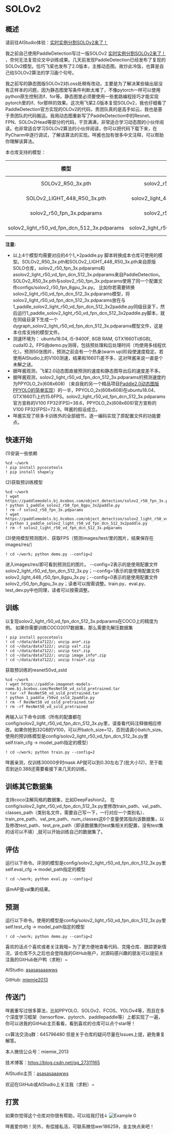 # SOLOv2

## 概述

请前往AIStudio体验：[实时实例分割SOLOv2来了！](https://aistudio.baidu.com/aistudio/projectdetail/1266474)

我之前自己使用PaddleDetection写过一版SOLOv2 [实时实例分割SOLOv2来了！](https://aistudio.baidu.com/aistudio/projectdetail/985880)  ，奈何无法复现论文中训练成果。几天前发现PaddleDetection已经发布了复现的SOLOv2模型。恰巧飞桨也发布了2.0版本，主推动态图。故炒此冷饭，也算是自己给SOLOv2算法的学习画个句号。

我之前写的静态图版SOLOv2对Loss处稍有改动，主要是为了解决某些输出层没有正样本的问题，因为静态图里写条件判断太难了，不像pytorch一样可以使用python原生控制流if、for等。静态图里必须要使用一些套路编程技巧才能实现pytorch里的if、for那样的效果。这次用飞桨2.0版本复现SOLOv2，我也仔细看了PaddleDetection官方实现的OLOv2的代码，贵团队真的是高手如云，我也是基于贵团队的代码搬运。我用动态图重新写了PaddleDetection中的Resnet、FPN、SOLOv2Head等部分的代码，干货满满，非常适合学习动态图的小伙伴阅读。也非常适合学习SOLOv2算法的小伙伴阅读，你可以把代码下载下来，在PyCharm中逐行调试，了解该算法的实现。咩酱也加有很多中文注释，可以帮助你理解该算法。

本仓库支持的模型：

| 模型 | 配置文件 | 骨干网络 | 图片输入大小 | box AP(val2017) | mask AP(val2017) | FPS  |
|:------------:|:--------:|:--------:|:----:|:-------:|:-------:|:---------:|
| SOLOv2_R50_3x.pth    | solov2_r50_fpn_8gpu_3x.py | ResNet50-vb | (target_size=800, max_size=1333)  | 0.404  | 0.376  | 4.6 |
| SOLOv2_LIGHT_448_R50_3x.pth    | solov2_light_448_r50_fpn_8gpu_3x.py | ResNet50-vb | (target_size=448, max_size=768)  | 0.362  | 0.337  | 8.5 |
| solov2_r50_fpn_3x.pdparams    | solov2_r50_fpn_8gpu_3x.py | ResNet50-vb | (target_size=800, max_size=1333)  | 0.408  | 0.380  | 4.6 |
| solov2_light_r50_vd_fpn_dcn_512_3x.pdparams    | solov2_light_r50_vd_fpn_dcn_512_3x.py | ResNet50-vd | (target_size=512, max_size=852)  | 0.420  | 0.388  | 7.6 |

**注意:**

- 以上4个模型均需要对应的4个1_*2paddle.py 脚本转换成本仓库可使用的模型。SOLOv2_R50_3x.pth和SOLOv2_LIGHT_448_R50_3x.pth来自原版SOLO仓库，solov2_r50_fpn_3x.pdparams和asolov2_light_r50_vd_fpn_dcn_512_3x.pdparams来自PaddleDetection。SOLOv2_R50_3x.pth与solov2_r50_fpn_3x.pdparams使用了同一个配置文件configs/solov2_r50_fpn_8gpu_3x.py。
比如你若需要转换solov2_light_r50_vd_fpn_dcn_512_3x.pdparams模型，将solov2_light_r50_vd_fpn_dcn_512_3x.pdparams放在与1_paddle_solov2_light_r50_vd_fpn_dcn_512_3x2paddle.py同级目录下，然后运行1_paddle_solov2_light_r50_vd_fpn_dcn_512_3x2paddle.py脚本，就在同级目录下生成一个dygraph_solov2_light_r50_vd_fpn_dcn_512_3x.pdparams模型文件，这是本仓库支持的模型文件。
- 测速环境为：  ubuntu18.04, i5-9400F, 8GB RAM, GTX1660Ti(6GB), cuda10.2。FPS由demo.py测得，包括预处理和后处理时间（均使用多线程优化）。预测50张图片，预测之前会有一个热身(warm up)阶段使速度稳定。若使用AIStudio上的V100测速，结果和1660Ti差不多，这对咩酱来说一直是个未解之谜。
- 据咩酱观测，飞桨2.0动态图直接预测的速度和静态图导出后的速度差不多。
- 据咩酱观测，solov2_light_r50_vd_fpn_dcn_512_3x.pdparams的预测速度约为PPYOLO_2x(608x608) （来自我的另一个精品项目[Paddle2.0动态图版PPYOLO的简单实现](https://aistudio.baidu.com/aistudio/projectdetail/1156231)）的一半，PPYOLO_2x(608x608)在ubuntu18.04、GTX1660Ti上约15.6FPS。solov2_light_r50_vd_fpn_dcn_512_3x.pdparams官方宣称的V100 FP32(FPS)=38.6，PPYOLO_2x(608x608)官方宣称的V100 FP32(FPS)=72.9。咩酱的假设成立。
- 咩酱实现了除多卡训练外的全部细节。逐一编码实现了原配置文件的功能要点。





## 快速开始
(1)安装一些依赖

```
%cd ~/work
! pip install pycocotools
! pip install shapely
```
(2)获取预训练模型
```
%cd ~/work
! wget https://paddlemodels.bj.bcebos.com/object_detection/solov2_r50_fpn_3x.pdparams
! python 1_paddle_solov2_r50_fpn_8gpu_3x2paddle.py
! rm -f solov2_r50_fpn_3x.pdparams
! wget https://paddlemodels.bj.bcebos.com/object_detection/solov2_light_r50_vd_fpn_dcn_512_3x.pdparams
! python 1_paddle_solov2_light_r50_vd_fpn_dcn_512_3x2paddle.py
! rm -f solov2_light_r50_vd_fpn_dcn_512_3x.pdparams
```

(3)使用模型预测图片、获取FPS（预测images/test/里的图片，结果保存在images/res/）

```
! cd ~/work; python demo.py --config=2
```

进入images/res/即可看到预测后的图片。
--config=2表示的是使用配置文件solov2_light_r50_vd_fpn_dcn_512_3x.py；--config=1表示的是使用配置文件solov2_light_448_r50_fpn_8gpu_3x.py；--config=0表示的是使用配置文件solov2_r50_fpn_8gpu_3x.py；读者可以按需调整。train.py、eval.py、test_dev.py中也同理，读者可以按需调整。


## 训练

以复现solov2_light_r50_vd_fpn_dcn_512_3x.pdparams在COCO上的精度为例。
如果你需要训练COCO2017数据集，那么需要先解压数据集

```
! pip install pycocotools
! cd ~/data/data7122/; unzip ann*.zip
! cd ~/data/data7122/; unzip val*.zip
! cd ~/data/data7122/; unzip tes*.zip
! cd ~/data/data7122/; unzip image_info*.zip
! cd ~/data/data7122/; unzip train*.zip
```

获取预训练的resnet50vd_ssld

```
%cd ~/work
! wget https://paddle-imagenet-models-name.bj.bcebos.com/ResNet50_vd_ssld_pretrained.tar
! tar -xf ResNet50_vd_ssld_pretrained.tar
! python 1_paddle_r50vd_ssld_2paddle.py
! rm -f ResNet50_vd_ssld_pretrained.tar
! rm -rf ResNet50_vd_ssld_pretrained
```

再输入以下命令训练（所有的配置都在config/solov2_light_r50_vd_fpn_dcn_512_3x.py里，请查看代码注释做相应修改。如果你抢到32GB的V100，可以开batch_size=12，否则请调小batch_size。使用的预训练模型是config/solov2_light_r50_vd_fpn_dcn_512_3x.py里self.train_cfg -> model_path指定的模型）

```
! cd ~/work; python train.py --config=2
```

咩酱亲测，仅训练30000步时mask AP就可以到0.30左右了(批大小12)，至于能否到达0.388还需要看接下来几天的训练。


## 训练其它数据集
支持coco注解风格的数据集，比如DeepFashion2。
在config/solov2_light_r50_vd_fpn_dcn_512_3x.py里修改train_path、val_path、classes_path（类别名文件，需要自己写一下，一行对应一个类别名）、train_pre_path、val_pre_path、num_classes这6个变量使其指向该数据集，以及修改test_path、test_pre_path（即该数据集的test集相关的配置，没有test集的话可以不填）,就可以开始训练自己的数据集了。


## 评估
运行以下命令。评测的模型是config/solov2_light_r50_vd_fpn_dcn_512_3x.py里self.eval_cfg -> model_path指定的模型

```
! cd ~/work; python eval.py --config=2
```

该mAP是val集的结果。

## 预测
运行以下命令。使用的模型是config/solov2_light_r50_vd_fpn_dcn_512_3x.py里self.test_cfg -> model_path指定的模型

```
! cd ~/work; python demo.py --config=2
```

喜欢的话点个喜欢或者关注我哦~
为了更方便地查看代码、克隆仓库、跟踪更新情况，该仓库不久之后也会登陆我的GitHub账户，对源码感兴趣的朋友可以提前关注我的GitHub账户鸭（求粉）~

AIStudio: [asasasaaawws](https://aistudio.baidu.com/aistudio/personalcenter/thirdview/165135)

GitHub: [miemie2013](https://github.com/miemie2013)


## 传送门

咩酱重写过很多算法，比如PPYOLO、SOLOv2、FCOS、YOLOv4等，而且在多个深度学习框架（tensorflow、pytorch、paddlepaddle等）上都实现了一遍，你可以进我的GitHub主页看看，看到喜欢的仓库可以点个star呀！

cv算法交流q群：645796480
但是关于仓库的疑问尽量在Issues上提，避免重复解答。

本人微信公众号：miemie_2013

技术博客：https://blog.csdn.net/qq_27311165

AIStudio主页：[asasasaaawws](https://aistudio.baidu.com/aistudio/personalcenter/thirdview/165135)

欢迎在GitHub或AIStudio上关注我（求粉）~

## 打赏

如果你觉得这个仓库对你很有帮助，可以给我打钱↓
![Example 0](weixin/sk.png)

咩酱爱你哟！另外，有偿接私活，可联系微信wer186259，金主快点来吧！

